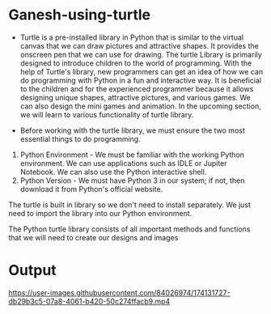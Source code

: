 # Ganesh-using-turtle

* Turtle is a pre-installed library in Python that is similar to the virtual canvas that we can draw pictures and attractive shapes. It provides the onscreen pen that we can use for drawing.
The turtle Library is primarily designed to introduce children to the world of programming. With the help of Turtle's library, new programmers can get an idea of how we can do programming with Python in a fun and interactive way.
It is beneficial to the children and for the experienced programmer because it allows designing unique shapes, attractive pictures, and various games. We can also design the mini games and animation. In the upcoming section, we will learn to various functionality of turtle library.

* Before working with the turtle library, we must ensure the two most essential things to do programming.

1. Python Environment - We must be familiar with the working Python environment. We can use applications such as IDLE or Jupiter Notebook. We can also use the Python interactive shell.
2. Python Version - We must have Python 3 in our system; if not, then download it from Python's official website.

The turtle is built in library so we don't need to install separately. We just need to import the library into our Python environment.

The Python turtle library consists of all important methods and functions that we will need to create our designs and images


# Output



https://user-images.githubusercontent.com/84026974/174131727-db29b3c5-07a8-4061-b420-50c274ffacb9.mp4

